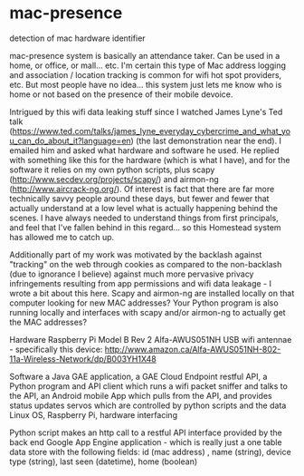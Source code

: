 # mac-presence
detection of mac hardware identifier 

mac-presence system is basically an attendance taker. Can be used in a home, or office, or mall... etc.  I'm certain this type of Mac address logging and association / location tracking is common for wifi hot spot providers, etc. But most people have no idea...  this system just lets me know who is home or not based on the presence of their mobile devoice.

Intrigued by this wifi data leaking stuff since I watched James Lyne's Ted talk (https://www.ted.com/talks/james_lyne_everyday_cybercrime_and_what_you_can_do_about_it?language=en) (the last demonstration near the end). I emailed him and asked what hardware and software he used. He replied with something like this for the hardware (which is what I have), and for the software it relies on my own python scripts, plus scapy (http://www.secdev.org/projects/scapy/) and airmon-ng (http://www.aircrack-ng.org/).   Of interest is fact that there are far more technically savvy people around these days, but fewer and fewer that actually understand at a low level what is actually happening behind the scenes. I have always needed to understand things from first principals, and feel that I've fallen behind in this regard... so this Homestead system has allowed me to catch up.

Additionally part of my work was motivated by the backlash against "tracking" on the  web through cookies as compared to the non-backlash (due to ignorance I believe) against much more pervasive privacy infringements resulting from app permissions and  wifi data leakage - I wrote a bit about this here.
Scapy and airmon-ng are installed locally on that computer looking for new MAC addresses? Your Python program is also running locally and interfaces with scapy and/or airmon-ng to actually get the MAC addresses?

Hardware
Raspberry Pi Model B Rev 2
Alfa-AWUS051NH USB wifi antennae - specifically this device: http://www.amazon.ca/Alfa-AWUS051NH-802-11a-Wireless-Network/dp/B003YH1X48

Software
a Java GAE application, 
a GAE Cloud Endpoint restful API, 
a Python program and API client which runs a wifi packet sniffer and talks to the API, 
an Android mobile App which pulls from the API, and provides status updates
servos which are controlled by python scripts and the data
Linux OS, Raspberry Pi, hardware interfacing

Python script makes an http call to a restful API interface provided by the back end Google App Engine application - which is really just a one table data store with the following fields: id (mac address) , name (string), device type (string), last seen (datetime), home (boolean)






